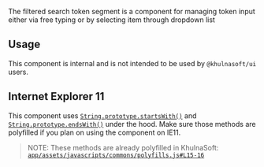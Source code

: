 The filtered search token segment is a component for managing token input either via free typing
or by selecting item through dropdown list

## Usage

This component is internal and is not intended to be used by `@khulnasoft/ui` users.

## Internet Explorer 11

This component uses [`String.prototype.startsWith()`](https://developer.mozilla.org/en-US/docs/Web/JavaScript/Reference/Global_Objects/String/startsWith)
and [`String.prototype.endsWith()`](https://developer.mozilla.org/en-US/docs/Web/JavaScript/Reference/Global_Objects/String/endsWith)
under the hood. Make sure those methods are polyfilled if you plan on using the component on IE11.

> NOTE: These methods are already polyfilled in KhulnaSoft: [`app/assets/javascripts/commons/polyfills.js#L15-16`](https://github.com/khulnasoft/khulnasoft/blob/dc60dee6ed6234dda9f032195577cd8fad9646d8/app/assets/javascripts/commons/polyfills.js#L15-16)
